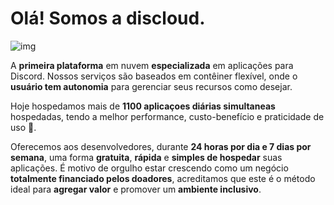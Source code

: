 # Olá! Somos a discloud.

![img](https://i.imgur.com/M0WaCVp.png)

A **primeira plataforma** em nuvem **especializada** em aplicações para Discord. 
Nossos serviços são baseados em contêiner flexível, onde o **usuário tem autonomia** para gerenciar seus recursos como desejar.

Hoje hospedamos mais de **1100 aplicaçoes diárias simultaneas** hospedadas, tendo a melhor performance, custo-benefício e praticidade de uso :exploding_head:.

Oferecemos aos desenvolvedores, durante **24 horas por dia e 7 dias por semana**, uma forma **gratuita**, 
**rápida** e **simples de hospedar** suas aplicações. É motivo de orgulho estar crescendo como um negócio **totalmente financiado pelos doadores**, 
acreditamos que este é o método ideal para **agregar valor** e promover um **ambiente inclusivo**.
